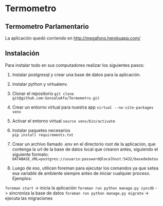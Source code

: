 Termometro
==========

Termometro Parlamentario
-------------------------

La aplicación quedó corriendo en http://megafono.herokuapp.com/


Instalación
--------------------------------

Para instalar todo en sus computadores realizar los siguientes pasos:

1. Instalar postgresql y crear una base de datos para la aplicación.

2. Instalar python y virtualenv.

3. Clonar el repositorio 
`git clone git@github.com:GonzaloAfa/Termometro.git`

3. Crear un entorno virtual para nuestra app 
`virtual --no-site-packages venv`

4. Activar el entorno virtual 
`source venv/bin/activate`

5. Instalar paquetes necesarios  
`pip install requirements.txt`

6. Crear un archivo llamado .env en el directorio root de la aplicacion, que contenga la url de la base de datos local que crearon antes, siguiendo el siguiente formato: 
`DATABASE_URL=postgres://usuario:password@localhost:5432/basededatos`

7. Luego de eso, utilicen foreman para ejecutar los comandos ya que setea esa variable de ambiente siempre antes de iniciar cualquier proceso. Ejemplos:

`foreman start`    -> inicia la aplicación
`foreman run python manage.py syncdb`   -> sincroniza la base de datos
`foreman run python manage.py migrate`  -> ejecuta las migraciones
